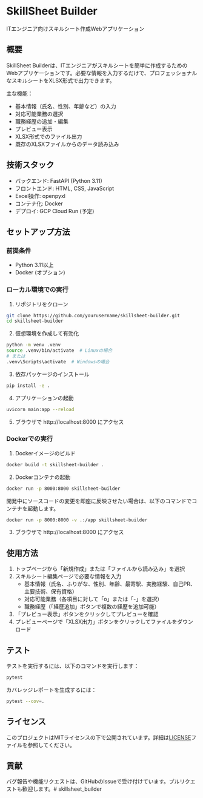 # SkillSheet Builder

ITエンジニア向けスキルシート作成Webアプリケーション

## 概要

SkillSheet Builderは、ITエンジニアがスキルシートを簡単に作成するためのWebアプリケーションです。必要な情報を入力するだけで、プロフェッショナルなスキルシートをXLSX形式で出力できます。

主な機能：
- 基本情報（氏名、性別、年齢など）の入力
- 対応可能業務の選択
- 職務経歴の追加・編集
- プレビュー表示
- XLSX形式でのファイル出力
- 既存のXLSXファイルからのデータ読み込み

## 技術スタック

- バックエンド: FastAPI (Python 3.11)
- フロントエンド: HTML, CSS, JavaScript
- Excel操作: openpyxl
- コンテナ化: Docker
- デプロイ: GCP Cloud Run (予定)

## セットアップ方法

### 前提条件

- Python 3.11以上
- Docker (オプション)

### ローカル環境での実行

1. リポジトリをクローン

```bash
git clone https://github.com/yourusername/skillsheet-builder.git
cd skillsheet-builder
```

2. 仮想環境を作成して有効化

```bash
python -m venv .venv
source .venv/bin/activate  # Linuxの場合
# または
.venv\Scripts\activate  # Windowsの場合
```

3. 依存パッケージのインストール

```bash
pip install -e .
```

4. アプリケーションの起動

```bash
uvicorn main:app --reload
```

5. ブラウザで http://localhost:8000 にアクセス

### Dockerでの実行

1. Dockerイメージのビルド

```bash
docker build -t skillsheet-builder .
```

2. Dockerコンテナの起動

```bash
docker run -p 8000:8000 skillsheet-builder
```

   開発中にソースコードの変更を即座に反映させたい場合は、以下のコマンドでコンテナを起動します。

```bash
docker run -p 8000:8000 -v .:/app skillsheet-builder
```

3. ブラウザで http://localhost:8000 にアクセス

## 使用方法

1. トップページから「新規作成」または「ファイルから読み込み」を選択
2. スキルシート編集ページで必要な情報を入力
   - 基本情報（氏名、ふりがな、性別、年齢、最寄駅、実務経験、自己PR、主要技術、保有資格）
   - 対応可能業務（各項目に対して「o」または「-」を選択）
   - 職務経歴（「経歴追加」ボタンで複数の経歴を追加可能）
3. 「プレビュー表示」ボタンをクリックしてプレビューを確認
4. プレビューページで「XLSX出力」ボタンをクリックしてファイルをダウンロード

## テスト

テストを実行するには、以下のコマンドを実行します：

```bash
pytest
```

カバレッジレポートを生成するには：

```bash
pytest --cov=.
```

## ライセンス

このプロジェクトはMITライセンスの下で公開されています。詳細は[LICENSE](LICENSE)ファイルを参照してください。

## 貢献

バグ報告や機能リクエストは、GitHubのIssueで受け付けています。プルリクエストも歓迎します。# skillsheet_builder
